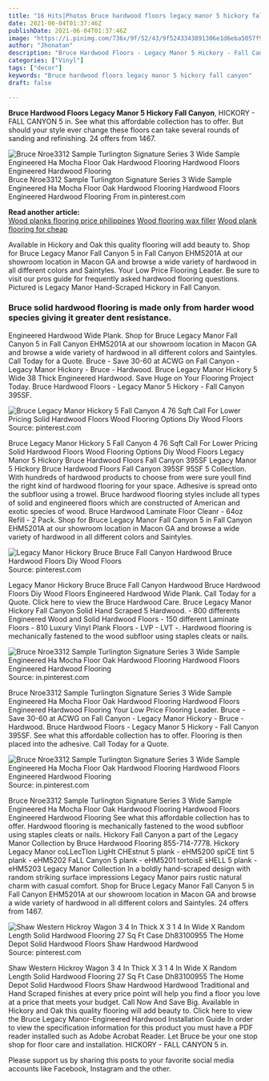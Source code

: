 ```yaml
---
title: "16 Hits|Photos Bruce hardwood floors legacy manor 5 hickory fall canyon for Beedroom Remodeling"
date: 2021-06-04T01:37:46Z
publishDate: 2021-06-04T01:37:46Z
image: "https://i.pinimg.com/736x/9f/52/43/9f5243343891306e1d6eba5057f98c4b.jpg"
author: "Jhonatan"
description: "Bruce Hardwood Floors - Legacy Manor 5 Hickory - Fall Canyon 395SF. READ THE ROOM GUIDE. Bruce hardwood floors legacy manor 5 hickory fall canyon"
categories: ["Vinyl"]
tags: ["decor"]
keywords: "Bruce hardwood floors legacy manor 5 hickory fall canyon"
draft: false

---
```

<!-- Head tag Code -->
**Bruce Hardwood Floors Legacy Manor 5 Hickory Fall Canyon**, HICKORY - FALL CANYON 5 in. See what this affordable collection has to offer. But should your style ever change these floors can take several rounds of sanding and refinishing. 24 offers from 1467.

![Bruce Nroe3312 Sample Turlington Signature Series 3 Wide Sample Engineered Ha Mocha Floor Oak Hardwood Flooring Hardwood Floors Engineered Hardwood Flooring](https://i.pinimg.com/736x/38/91/54/389154b0b54acd1eee8820e07c3604c8.jpg "Bruce Nroe3312 Sample Turlington Signature Series 3 Wide Sample Engineered Ha Mocha Floor Oak Hardwood Flooring Hardwood Floors Engineered Hardwood Flooring")
Bruce Nroe3312 Sample Turlington Signature Series 3 Wide Sample Engineered Ha Mocha Floor Oak Hardwood Flooring Hardwood Floors Engineered Hardwood Flooring From in.pinterest.com

**Read another article:**  
[Wood planks flooring price philippines](/wood-planks-flooring-price-philippines/)
[Wood flooring wax filler](/wood-flooring-wax-filler/)
[Wood plank flooring for cheap](/wood-plank-flooring-for-cheap/)


Available in Hickory and Oak this quality flooring will add beauty to. Shop for Bruce Legacy Manor Fall Canyon 5 in Fall Canyon EHM5201A at our showroom location in Macon GA and browse a wide variety of hardwood in all different colors and Saintyles. Your Low Price Flooring Leader. Be sure to visit our pros guide for frequently asked hardwood flooring questions. Pictured is Legacy Manor Hand-Scraped Hickory in Fall Canyon.

### Bruce solid hardwood flooring is made only from harder wood species giving it greater dent resistance.

Engineered Hardwood Wide Plank. Shop for Bruce Legacy Manor Fall Canyon 5 in Fall Canyon EHM5201A at our showroom location in Macon GA and browse a wide variety of hardwood in all different colors and Saintyles. Call Today for a Quote. Bruce - Save 30-60 at ACWG on Fall Canyon - Legacy Manor Hickory - Bruce - Hardwood. Bruce Legacy Manor Hickory 5 Wide 38 Thick Engineered Hardwood. Save Huge on Your Flooring Project Today. Bruce Hardwood Floors - Legacy Manor 5 Hickory - Fall Canyon 395SF.


![Bruce Legacy Manor Hickory 5 Fall Canyon 4 76 Sqft Call For Lower Pricing Solid Hardwood Floors Wood Flooring Options Diy Wood Floors](https://i.pinimg.com/474x/43/77/90/437790e142d346235a85e8fae8276f01--engineered-hardwood-flooring-hardwood-floors.jpg "Bruce Legacy Manor Hickory 5 Fall Canyon 4 76 Sqft Call For Lower Pricing Solid Hardwood Floors Wood Flooring Options Diy Wood Floors")
Source: pinterest.com

Bruce Legacy Manor Hickory 5 Fall Canyon 4 76 Sqft Call For Lower Pricing Solid Hardwood Floors Wood Flooring Options Diy Wood Floors Legacy Manor 5 Hickory Bruce Hardwood Floors Fall Canyon 395SF Legacy Manor 5 Hickory Bruce Hardwood Floors Fall Canyon 395SF 95SF 5 Collection. With hundreds of hardwood products to choose from were sure youll find the right kind of hardwood flooring for your space. Adhesive is spread onto the subfloor using a trowel. Bruce hardwood flooring styles include all types of solid and engineered floors which are constructed of American and exotic species of wood. Bruce Hardwood Laminate Floor Cleanr - 64oz Refill - 2 Pack. Shop for Bruce Legacy Manor Fall Canyon 5 in Fall Canyon EHM5201A at our showroom location in Macon GA and browse a wide variety of hardwood in all different colors and Saintyles.

![Legacy Manor Hickory Bruce Bruce Fall Canyon Hardwood Bruce Hardwood Floors Diy Wood Floors](https://i.pinimg.com/originals/ed/13/b8/ed13b8a8099ade7f1e9a3380f61d0f8a.jpg "Legacy Manor Hickory Bruce Bruce Fall Canyon Hardwood Bruce Hardwood Floors Diy Wood Floors")
Source: pinterest.com

Legacy Manor Hickory Bruce Bruce Fall Canyon Hardwood Bruce Hardwood Floors Diy Wood Floors Engineered Hardwood Wide Plank. Call Today for a Quote. Click here to view the Bruce Hardwood Care. Bruce Legacy Manor Hickory Fall Canyon Solid Hand Scraped 5 Hardwood. - 800 differents Engineered Wood and Solid Hardwood Floors - 150 different Laminate Floors - 810 Luxury Vinyl Plank Floors - LVP - LVT -. Hardwood flooring is mechanically fastened to the wood subfloor using staples cleats or nails.

![Bruce Nroe3312 Sample Turlington Signature Series 3 Wide Sample Engineered Ha Mocha Floor Oak Hardwood Flooring Hardwood Floors Engineered Hardwood Flooring](https://i.pinimg.com/736x/38/91/54/389154b0b54acd1eee8820e07c3604c8.jpg "Bruce Nroe3312 Sample Turlington Signature Series 3 Wide Sample Engineered Ha Mocha Floor Oak Hardwood Flooring Hardwood Floors Engineered Hardwood Flooring")
Source: in.pinterest.com

Bruce Nroe3312 Sample Turlington Signature Series 3 Wide Sample Engineered Ha Mocha Floor Oak Hardwood Flooring Hardwood Floors Engineered Hardwood Flooring Your Low Price Flooring Leader. Bruce - Save 30-60 at ACWG on Fall Canyon - Legacy Manor Hickory - Bruce - Hardwood. Bruce Hardwood Floors - Legacy Manor 5 Hickory - Fall Canyon 395SF. See what this affordable collection has to offer. Flooring is then placed into the adhesive. Call Today for a Quote.

![Bruce Nroe3312 Sample Turlington Signature Series 3 Wide Sample Engineered Ha Mocha Floor Oak Hardwood Flooring Hardwood Floors Engineered Hardwood Flooring](https://i.pinimg.com/736x/86/f2/9a/86f29af6f45d1115ca28d66bd86d3a6a.jpg "Bruce Nroe3312 Sample Turlington Signature Series 3 Wide Sample Engineered Ha Mocha Floor Oak Hardwood Flooring Hardwood Floors Engineered Hardwood Flooring")
Source: in.pinterest.com

Bruce Nroe3312 Sample Turlington Signature Series 3 Wide Sample Engineered Ha Mocha Floor Oak Hardwood Flooring Hardwood Floors Engineered Hardwood Flooring See what this affordable collection has to offer. Hardwood flooring is mechanically fastened to the wood subfloor using staples cleats or nails. Hickory Fall Canyon a part of the Legacy Manor Collection by Bruce Hardwood Flooring 855-714-7778. Hickory Legacy Manor coLLecTIon LigHt CHEstnut 5 plank - eHM5200 spiCE tint 5 plank - eHM5202 FaLL Canyon 5 plank - eHM5201 tortoisE sHELL 5 plank - eHM5203 Legacy Manor Collection In a boldly hand-scraped design with random striking surface impressions Legacy Manor pairs rustic natural charm with casual comfort. Shop for Bruce Legacy Manor Fall Canyon 5 in Fall Canyon EHM5201A at our showroom location in Macon GA and browse a wide variety of hardwood in all different colors and Saintyles. 24 offers from 1467.

![Shaw Western Hickroy Wagon 3 4 In Thick X 3 1 4 In Wide X Random Length Solid Hardwood Flooring 27 Sq Ft Case Dh83100955 The Home Depot Solid Hardwood Floors Shaw Hardwood Hardwood](https://i.pinimg.com/736x/9f/52/43/9f5243343891306e1d6eba5057f98c4b.jpg "Shaw Western Hickroy Wagon 3 4 In Thick X 3 1 4 In Wide X Random Length Solid Hardwood Flooring 27 Sq Ft Case Dh83100955 The Home Depot Solid Hardwood Floors Shaw Hardwood Hardwood")
Source: pinterest.com

Shaw Western Hickroy Wagon 3 4 In Thick X 3 1 4 In Wide X Random Length Solid Hardwood Flooring 27 Sq Ft Case Dh83100955 The Home Depot Solid Hardwood Floors Shaw Hardwood Hardwood Traditional and Hand Scraped finishes at every price point will help you find a floor you love at a price that meets your budget. Call Now And Save Big. Available in Hickory and Oak this quality flooring will add beauty to. Click here to view the Bruce Legacy Manor-Engineered Hardwood Installation Guide In order to view the specification information for this product you must have a PDF reader installed such as Adobe Acrobat Reader. Let Bruce be your one stop shop for floor care and installation. HICKORY - FALL CANYON 5 in.

Please support us by sharing this posts to your favorite social media accounts like Facebook, Instagram and the other.

